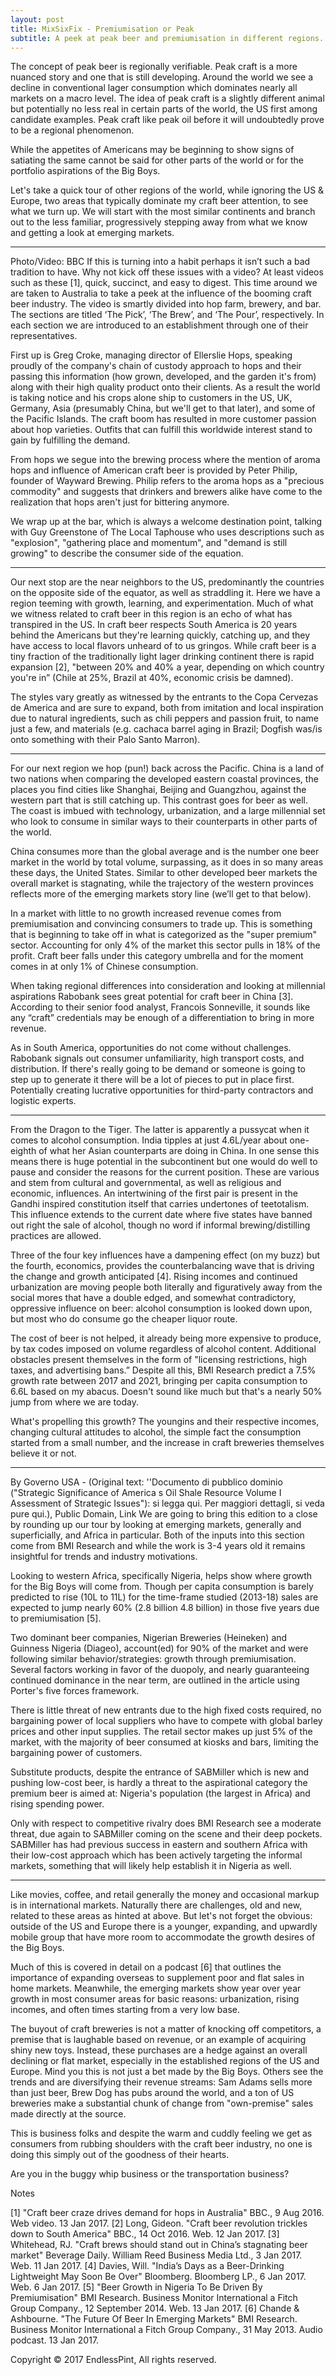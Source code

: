 ```yaml
---
layout: post
title: MixSixFix - Premiumisation or Peak
subtitle: A peek at peak beer and premiumisation in different regions.
---
```



The concept of peak beer is regionally verifiable. Peak craft is a more nuanced story and one that is still developing. Around the world we see a decline in conventional lager consumption which dominates nearly all markets on a macro level. The idea of peak craft is a slightly different animal but potentially no less real in certain parts of the world, the US first among candidate examples. Peak craft like peak oil before it will undoubtedly prove to be a regional phenomenon. 

While the appetites of Americans may be beginning to show signs of satiating the same cannot be said for other parts of the world or for the portfolio aspirations of the Big Boys. 

Let's take a quick tour of other regions of the world, while ignoring the US & Europe, two areas that typically dominate my craft beer attention, to see what we turn up. We will start with the most similar continents and branch out to the less familiar, progressively stepping away from what we know and getting a look at emerging markets.
 
* * *
 
Photo/Video: BBC
If this is turning into a habit perhaps it isn’t such a bad tradition to have. Why not kick off these issues with a video? At least videos such as these [1], quick, succinct, and easy to digest. This time around we are taken to Australia to take a peek at the influence of the booming craft beer industry. The video is smartly divided into hop farm, brewery, and bar. The sections are titled ‘The Pick’, ‘The Brew’, and ‘The Pour’, respectively. In each section we are introduced to an establishment through one of their representatives.

First up is Greg Croke, managing director of Ellerslie Hops, speaking proudly of the company's chain of custody approach to hops and their passing this information (how grown, developed, and the garden it's from) along with their high quality product onto their clients. As a result the world is taking notice and his crops alone ship to customers in the US, UK, Germany, Asia (presumably China, but we'll get to that later), and some of the Pacific Islands. The craft boom has resulted in more customer passion about hop varieties. Outfits that can fulfill this worldwide interest stand to gain by fulfilling the demand. 

From hops we segue into the brewing process where the mention of aroma hops and influence of American craft beer is provided by Peter Philip, founder of Wayward Brewing. Philip refers to the aroma hops as a "precious commodity" and suggests that drinkers and brewers alike have come to the realization that hops aren't just for bittering  anymore. 

We wrap up at the bar, which is always a welcome destination point, talking with Guy Greenstone of The Local Taphouse who uses descriptions such as "explosion", "gathering place and momentum", and "demand is still growing" to describe the consumer side of the equation.

* * *

Our next stop are the near neighbors to the US, predominantly the countries on the opposite side of the equator, as well as straddling it. Here we have a region teeming with growth, learning, and experimentation. Much of what we witness related to craft beer in this region is an echo of what has transpired in the US. In craft beer respects South America is 20 years behind the Americans but they're learning quickly, catching up, and they have access to local flavors unheard of to us gringos. While craft beer is a tiny fraction of the traditionally light lager drinking continent there is rapid expansion [2], "between 20% and 40% a year, depending on which country you're in” (Chile at 25%, Brazil at 40%, economic crisis be damned).

The styles vary greatly as witnessed by the entrants to the Copa Cervezas de America and are sure to expand, both from imitation and local inspiration due to natural ingredients, such as chili peppers and passion fruit, to name just a few, and materials (e.g. cachaca barrel aging in Brazil; Dogfish was/is onto something with their Palo Santo Marron).

* * *

For our next region we hop (pun!) back across the Pacific. China is a land of two nations when comparing the developed eastern coastal provinces, the places you find cities like Shanghai, Beijing and Guangzhou, against the western part that is still catching up. This contrast goes for beer as well. The coast is imbued with technology, urbanization, and a large millennial set who look to consume in similar ways to their counterparts in other parts of the world.

China consumes more than the global average and is the number one beer market in the world by total volume, surpassing, as it does in so many areas these days, the United States. Similar to other developed beer markets the overall market is stagnating, while the trajectory of the western provinces reflects more of the emerging markets story line (we’ll get to that below). 

In a market with little to no growth increased revenue comes from premiumisation and convincing consumers to trade up. This is something that is beginning to take off in what is categorized as the "super premium" sector. Accounting for only 4% of the market this sector pulls in 18% of the profit. Craft beer falls under this category umbrella and for the moment comes in at only 1% of Chinese consumption.

When taking regional differences into consideration and looking at millennial aspirations Rabobank sees great potential for craft beer in China [3]. According to their senior food analyst, Francois Sonneville, it sounds like any “craft” credentials may be enough of a differentiation to bring in more revenue. 

As in South America, opportunities do not come without challenges. Rabobank signals out consumer unfamiliarity, high transport costs, and distribution. If there's really going to be demand or someone is going to step up to generate it there will be a lot of pieces to put in place first. Potentially creating lucrative opportunities for third-party contractors and logistic experts.

* * * 

From the Dragon to the Tiger. The latter is apparently a pussycat when it comes to alcohol consumption. India tipples at just 4.6L/year about one-eighth of what her Asian counterparts are doing in China. In one sense this means there is huge potential in the subcontinent but one would do well to pause and consider the reasons for the current position. These are various and stem from cultural and governmental, as well as religious and economic, influences. An intertwining of the first pair is present in the Gandhi inspired constitution itself that carries undertones of teetotalism. This influence extends to the current date where five states have banned out right the sale of alcohol, though no word if informal brewing/distilling practices are allowed.

Three of the four key influences have a dampening effect (on my buzz) but the fourth, economics, provides the counterbalancing wave that is driving the change and growth anticipated [4]. Rising incomes and continued urbanization are moving people both literally and figuratively away from the social mores that have a double edged, and somewhat contradictory, oppressive influence on beer: alcohol consumption is looked down upon, but most who do consume go the cheaper liquor route. 

The cost of beer is not helped, it already being more expensive to produce, by tax codes imposed on volume regardless of alcohol content. Additional obstacles present themselves in the form of "licensing restrictions, high taxes, and advertising bans.” Despite all this, BMI Research predict a 7.5% growth rate between 2017 and 2021, bringing per capita consumption to 6.6L based on my abacus. Doesn't sound like much but that's a nearly 50% jump from where we are today. 

What's propelling this growth? The youngins and their respective incomes, changing cultural attitudes to alcohol, the simple fact the consumption started from a small number, and the increase in craft breweries themselves believe it or not.
* * *


By Governo USA - (Original text: ''Documento di pubblico dominio ("Strategic Significance of America s Oil Shale Resource Volume I Assessment of Strategic Issues"): si legga qui. Per maggiori dettagli, si veda pure qui.), Public Domain, Link
We are going to bring this edition to a close by rounding up our tour by looking at emerging markets, generally and superficially, and Africa in particular. Both of the inputs into this section come from BMI Research and while the work is 3-4 years old it remains insightful for trends and industry motivations.

Looking to western Africa, specifically Nigeria, helps show where growth for the Big Boys will come from. Though per capita consumption is barely predicted to rise (10L to 11L) for the time-frame studied (2013-18) sales are expected to jump nearly 60% (2.8 billion 4.8 billion) in those five years due to premiumisation [5]. 

Two dominant beer companies, Nigerian Breweries (Heineken) and Guinness Nigeria (Diageo), account(ed) for 90% of the market and were following similar behavior/strategies: growth through premiumisation. Several factors working in favor of the duopoly, and nearly guaranteeing continued dominance in the near term, are outlined in the article using Porter's five forces framework.

There is little threat of new entrants due to the high fixed costs required, no bargaining power of local suppliers who have to compete with global barley prices and other input supplies. The retail sector makes up just 5% of the market, with the majority of beer consumed at kiosks and bars, limiting the bargaining power of customers.

Substitute products, despite the entrance of SABMiller which is new and pushing low-cost beer, is hardly a threat to the aspirational category the premium beer is aimed at: Nigeria's population (the largest in Africa) and rising spending power.

Only with respect to competitive rivalry does BMI Research see a moderate threat, due again to SABMiller coming on the scene and their deep pockets. SABMiller has had previous success in eastern and southern Africa with their low-cost approach which has been actively targeting the informal markets, something that will likely help establish it in Nigeria as well.
 
* * *
 
Like movies, coffee, and retail generally the money and occasional markup is in international markets. Naturally there are challenges, old and new, related to these areas as hinted at above. But let's not forget the obvious: outside of the US and Europe there is a younger, expanding, and upwardly mobile group that have more room to accommodate the growth desires of the Big Boys. 

Much of this is covered in detail on a podcast [6] that outlines the importance of expanding overseas to supplement poor and flat sales in home markets. Meanwhile, the emerging markets show year over year growth in most consumer areas for basic reasons: urbanization, rising incomes, and often times starting from a very low base.

The buyout of craft breweries is not a matter of knocking off competitors, a premise that is laughable based on revenue, or an example of acquiring shiny new toys. Instead, these purchases are a hedge against an overall declining or flat market, especially in the established regions of the US and Europe. Mind you this is not just a bet made by the Big Boys. Others see the trends and are diversifying their revenue streams: Sam Adams sells more than just beer, Brew Dog has pubs around the world, and a ton of US breweries make a substantial chunk of change from "own-premise" sales made directly at the source.

This is business folks and despite the warm and cuddly feeling we get as consumers from rubbing shoulders with the craft beer industry, no one is doing this simply out of the goodness of their hearts.


Are you in the buggy whip business or the transportation business?



Notes

[1] "Craft beer craze drives demand for hops in Australia" BBC., 9 Aug 2016. Web video. 13 Jan 2017.
[2] Long, Gideon. "Craft beer revolution trickles down to South America" BBC., 14 Oct 2016. Web. 12 Jan 2017.
[3] Whitehead, RJ. "Craft brews should stand out in China’s stagnating beer market" Beverage Daily. William Reed Business Media Ltd., 3 Jan 2017. Web. 11 Jan 2017.
[4] Davies, Will. "India’s Days as a Beer-Drinking Lightweight May Soon Be Over" Bloomberg. Bloomberg LP., 6 Jan 2017. Web. 6 Jan 2017.
[5] "Beer Growth in Nigeria To Be Driven By Premiumisation" BMI Research. Business Monitor International a Fitch Group Company., 12 September 2014. Web. 13 Jan 2017.
[6] Chande & Ashbourne. "The Future Of Beer In Emerging Markets"    BMI Research. Business Monitor International a Fitch Group Company., 31 May 2013. Audio podcast. 13 Jan 2017.

Copyright © 2017 EndlessPint, All rights reserved.
